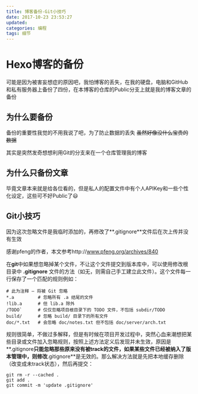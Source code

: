 ```yaml
---
title: 博客备份-Git小技巧
date: 2017-10-23 23:53:27
updated: 
categories: 编程
tags: 细节
---
```


# Hexo博客的备份

可能是因为被害妄想症的原因吧，我怕博客的丢失，在我的硬盘，电脑和GitHub和私有服务器上备份了四份，在本博客的仓库的Public分支上就是我的博客文章的备份

<!--more-->

## 为什么要备份

备份的重要性我觉的不用我说了吧，为了防止数据的丢失 ~~虽然好像没什么宝贵的数据~~

其实是突然发奇想想利用Git的分支来在一个仓库管理我的博客

## 为什么只备份文章

毕竟文章本来就是给各位看的，但是私人的配置文件中有个人APIKey和一些个性化设定，这些可不好Public了😃

## Git小技巧

因为这次忽略文件是我临时添加的，再修改了**.gitignore**文件后在次上传并没有生效

感谢pfeng的作者，本文参考http://www.pfeng.org/archives/840

在**git**中如果想忽略掉某个文件，不让这个文件提交到版本库中，可以使用修改根目录中 **.gitignore** 文件的方法（如无，则需自己手工建立此文件）。这个文件每一行保存了一个匹配的规则例如：


```shell
# 此为注释 – 将被 Git 忽略
*.a         # 忽略所有 .a 结尾的文件
!lib.a      # 但 lib.a 除外
/TODO`      # 仅仅忽略项目根目录下的 TODO 文件，不包括 subdir/TODO
build/      # 忽略 build/ 目录下的所有文件
doc/*.txt   # 会忽略 doc/notes.txt 但不包括 doc/server/arch.txt
```
规则很简单，不做过多解释，但是有时候在项目开发过程中，突然心血来潮想把某些目录或文件加入忽略规则，按照上述方法定义后发现并未生效，原因是**.gitignore**只能忽略那些原来没有被track的文件，如果某些文件已经被纳入了版本管理中，则修改**.gitignore**是无效的。那么解决方法就是先把本地缓存删除（改变成未track状态），然后再提交：
```shell
git rm -r --cached .
git add .
git commit -m 'update .gitignore'
```